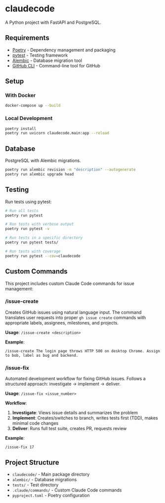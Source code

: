 # claudecode

A Python project with FastAPI and PostgreSQL.

## Requirements

- [Poetry](https://python-poetry.org/) - Dependency management and packaging
- [pytest](https://pytest.org/) - Testing framework
- [Alembic](https://alembic.sqlalchemy.org/) - Database migration tool
- [GitHub CLI](https://cli.github.com/) - Command-line tool for GitHub

## Setup

### With Docker
```bash
docker-compose up --build
```

### Local Development
```bash
poetry install
poetry run uvicorn claudecode.main:app --reload
```

## Database

PostgreSQL with Alembic migrations.

```bash
poetry run alembic revision -m "description" --autogenerate
poetry run alembic upgrade head
```

## Testing

Run tests using pytest:

```bash
# Run all tests
poetry run pytest

# Run tests with verbose output
poetry run pytest -v

# Run tests in a specific directory
poetry run pytest tests/

# Run tests with coverage
poetry run pytest --cov=claudecode
```

## Custom Commands

This project includes custom Claude Code commands for issue management:

### /issue-create
Creates GitHub issues using natural language input. The command translates user requests into proper `gh issue create` commands with appropriate labels, assignees, milestones, and projects.

**Usage**: `/issue-create <description>`

**Example**: 
```
/issue-create The login page throws HTTP 500 on desktop Chrome. Assign to bob, label as bug and backend.
```

### /issue-fix
Automated development workflow for fixing GitHub issues. Follows a structured approach: investigate → implement → deliver.

**Usage**: `/issue-fix <issue_number>`

**Workflow**:
1. **Investigate**: Views issue details and summarizes the problem
2. **Implement**: Creates/switches to branch, writes tests first (TDD), makes minimal code changes
3. **Deliver**: Runs full test suite, creates PR, requests review

**Example**:
```
/issue-fix 17
```

## Project Structure

- `claudecode/` - Main package directory
- `alembic/` - Database migrations
- `tests/` - Test directory
- `.claude/commands/` - Custom Claude Code commands
- `pyproject.toml` - Poetry configuration